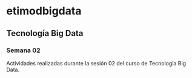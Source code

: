 # etimodbigdata

## Tecnología Big Data
### Semana 02

Actividades realizadas durante la sesión 02 del curso de Tecnología Big Data.
